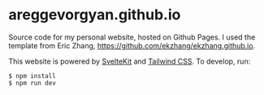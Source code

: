 # areggevorgyan.github.io

Source code for my personal website, hosted on Github Pages. I used the template from Eric Zhang, https://github.com/ekzhang/ekzhang.github.io.

This website is powered by [SvelteKit](https://kit.svelte.dev/) and
[Tailwind CSS](https://tailwindcss.com/). To develop, run:

```sh-session
$ npm install
$ npm run dev
```
